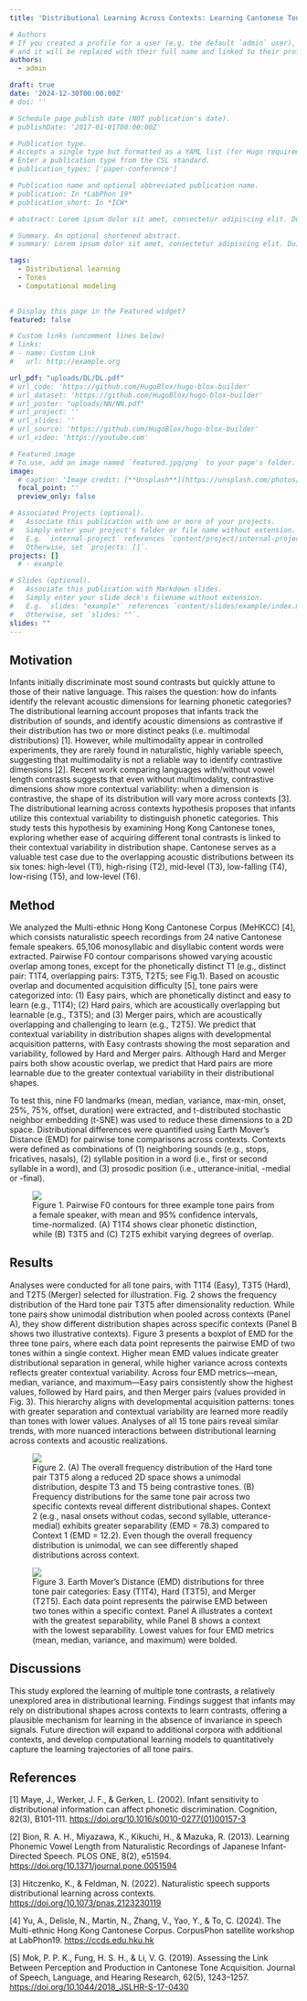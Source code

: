 ```yaml
---
title: 'Distributional Learning Across Contexts: Learning Cantonese Tones in Naturalistic Speech'

# Authors
# If you created a profile for a user (e.g. the default `admin` user), write the username (folder name) here
# and it will be replaced with their full name and linked to their profile.
authors:
  - admin

draft: true
date: '2024-12-30T00:00:00Z'
# doi: ''

# Schedule page publish date (NOT publication's date).
# publishDate: '2017-01-01T00:00:00Z'

# Publication type.
# Accepts a single type but formatted as a YAML list (for Hugo requirements).
# Enter a publication type from the CSL standard.
# publication_types: ['paper-conference']

# Publication name and optional abbreviated publication name.
# publication: In *LabPhon 19*
# publication_short: In *ICW*

# abstract: Lorem ipsum dolor sit amet, consectetur adipiscing elit. Duis posuere tellus ac convallis placerat. Proin tincidunt magna sed ex sollicitudin condimentum. Sed ac faucibus dolor, scelerisque sollicitudin nisi. Cras purus urna, suscipit quis sapien eu, pulvinar tempor diam. Quisque risus orci, mollis id ante sit amet, gravida egestas nisl. Sed ac tempus magna. Proin in dui enim. Donec condimentum, sem id dapibus fringilla, tellus enim condimentum arcu, nec volutpat est felis vel metus. Vestibulum sit amet erat at nulla eleifend gravida.

# Summary. An optional shortened abstract.
# summary: Lorem ipsum dolor sit amet, consectetur adipiscing elit. Duis posuere tellus ac convallis placerat. Proin tincidunt magna sed ex sollicitudin condimentum.

tags:
  - Distributional learning
  - Tones
  - Computational modeling
  

# Display this page in the Featured widget?
featured: false

# Custom links (uncomment lines below)
# links:
# - name: Custom Link
#   url: http://example.org

url_pdf: "uploads/DL/DL.pdf"
# url_code: 'https://github.com/HugoBlox/hugo-blox-builder'
# url_dataset: 'https://github.com/HugoBlox/hugo-blox-builder'
# url_poster: "uploads/NN/NN.pdf"
# url_project: ''
# url_slides: ''
# url_source: 'https://github.com/HugoBlox/hugo-blox-builder'
# url_video: 'https://youtube.com'

# Featured image
# To use, add an image named `featured.jpg/png` to your page's folder.
image:
  # caption: 'Image credit: [**Unsplash**](https://unsplash.com/photos/pLCdAaMFLTE)'
  focal_point: ''
  preview_only: false

# Associated Projects (optional).
#   Associate this publication with one or more of your projects.
#   Simply enter your project's folder or file name without extension.
#   E.g. `internal-project` references `content/project/internal-project/index.md`.
#   Otherwise, set `projects: []`.
projects: []
  # - example

# Slides (optional).
#   Associate this publication with Markdown slides.
#   Simply enter your slide deck's filename without extension.
#   E.g. `slides: "example"` references `content/slides/example/index.md`.
#   Otherwise, set `slides: ""`.
slides: ""
---
```


<!-- <sup> - <strong>Fengyue Zhao</strong>, Sam Tilsen. Syllable Position Prominence in Unsupervised Neural Network Segment Categorization. LabPhon 19. June 27 - 29 2024. Hanyang University, Seoul, South Korea. </sup> -->

## Motivation
Infants initially discriminate most sound contrasts but quickly attune to those of their native language. This raises the question: how do infants identify the relevant acoustic dimensions for learning phonetic categories? The distributional learning account proposes that infants track the distribution of sounds, and identify acoustic dimensions as contrastive if their distribution has two or more distinct peaks (i.e. multimodal distributions) [1]. However, while multimodality appear in controlled experiments, they are rarely found in naturalistic, highly variable speech, suggesting that multimodality is not a reliable way to identify contrastive dimensions [2]. Recent work comparing languages with/without vowel length contrasts suggests that even without multimodality, contrastive dimensions show more contextual variability: when a dimension is contrastive, the shape of its distribution will vary more across contexts [3]. The distributional learning across contexts hypothesis proposes that infants utilize this contextual variability to distinguish phonetic categories. This study tests this hypothesis by examining Hong Kong Cantonese tones, exploring whether ease of acquiring different tonal contrasts is linked to their contextual variability in distribution shape. Cantonese serves as a valuable test case due to the overlapping acoustic distributions between its six tones: high-level (T1), high-rising (T2), mid-level (T3), low-falling (T4), low-rising (T5), and low-level (T6). 

## Method
We analyzed the Multi-ethnic Hong Kong Cantonese Corpus (MeHKCC) [4], which consists naturalistic speech recordings from 24 native Cantonese female speakers. 65,106 monosyllabic and disyllabic content words were extracted. Pairwise F0 contour comparisons showed varying acoustic overlap among tones, except for the phonetically distinct T1 (e.g., distinct pair: T1T4, overlapping pairs: T3T5, T2T5; see Fig.1). Based on acoustic overlap and documented acquisition difficulty [5], tone pairs were categorized into: (1) Easy pairs, which are phonetically distinct and easy to learn (e.g., T1T4); (2) Hard pairs, which are acoustically overlapping but learnable (e.g., T3T5); and (3) Merger pairs, which are acoustically overlapping and challenging to learn (e.g., T2T5). We predict that contextual variability in distribution shapes aligns with developmental acquisition patterns, with Easy contrasts showing the most separation and variability, followed by Hard and Merger pairs. Although Hard and Merger pairs both show acoustic overlap, we predict that Hard pairs are more learnable due to the greater contextual variability in their distributional shapes.

To test this, nine F0 landmarks (mean, median, variance, max-min, onset, 25%, 75%, offset, duration) were extracted, and t-distributed stochastic neighbor embedding (t-SNE) was used to reduce these dimensions to a 2D space. Distributional differences were quantified using Earth Mover’s Distance (EMD) for pairwise tone comparisons across contexts. Contexts were defined as combinations of (1) neighboring sounds (e.g., stops, fricatives, nasals), (2) syllable position in a word (i.e., first or second syllable in a word), and (3) prosodic position (i.e., utterance-initial, -medial or -final).

<figure>
  <img src="/uploads/DL/fig1.png"/>
  <figcaption>Figure 1. Pairwise F0 contours for three example tone pairs from a female speaker, with mean and 95% confidence intervals, time-normalized. (A) T1T4 shows clear phonetic distinction, while (B) T3T5 and (C) T2T5 exhibit varying degrees of overlap.</figcaption>
</figure>


## Results
 Analyses were conducted for all tone pairs, with T1T4 (Easy), T3T5 (Hard), and T2T5 (Merger) selected for illustration. Fig. 2 shows the frequency distribution of the Hard tone pair T3T5 after dimensionality reduction. While tone pairs show unimodal distribution when pooled across contexts (Panel A), they show different distribution shapes across specific contexts (Panel B shows two illustrative contexts). Figure 3 presents a boxplot of EMD for the three tone pairs, where each data point represents the pairwise EMD of two tones within a single context. Higher mean EMD values indicate greater distributional separation in general, while higher variance across contexts reflects greater contextual variability. Across four EMD metrics—mean, median, variance, and maximum—Easy pairs consistently show the highest values, followed by Hard pairs, and then Merger pairs (values provided in Fig. 3). This hierarchy aligns with developmental acquisition patterns: tones with greater separation and contextual variability are learned more readily than tones with lower values. Analyses of all 15 tone pairs reveal similar trends, with more nuanced interactions between distributional learning across contexts and acoustic realizations.

<figure>
  <img src="/uploads/DL/fig2.png"/>
  <figcaption>Figure 2. (A) The overall frequency distribution of the Hard tone pair T3T5 along a reduced 2D space shows a unimodal distribution, despite T3 and T5 being contrastive tones. (B) Frequency distributions for the same tone pair across two specific contexts reveal different distributional shapes. Context 2 (e.g., nasal onsets without codas, second syllable, utterance-medial) exhibits greater separability (EMD = 78.3) compared to Context 1 (EMD = 12.2). Even though the overall frequency distribution is unimodal, we can see differently shaped distributions across context.
  </figcaption>
</figure>

<figure>
  <img src="/uploads/DL/fig3.png"/>
  <figcaption>Figure 3. Earth Mover’s Distance (EMD) distributions for three tone pair categories: Easy (T1T4), Hard (T3T5), and Merger (T2T5). Each data point represents the pairwise EMD between two tones within a specific context. Panel A illustrates a context with the greatest separability, while Panel B shows a context with the lowest separability. Lowest values for four EMD metrics (mean, median, variance, and maximum) were bolded.
  </figcaption>
</figure>

## Discussions
This study explored the learning of multiple tone contrasts, a relatively unexplored area in distributional learning. Findings suggest that infants may rely on distributional shapes across contexts to learn contrasts, offering a plausible mechanism for learning in the absence of invariance in speech signals. Future direction will expand to additional corpora with additional contexts, and develop computational learning models to quantitatively capture the learning trajectories of all tone pairs.


## References
[1] Maye, J., Werker, J. F., & Gerken, L. (2002). Infant sensitivity to distributional information can affect phonetic discrimination. Cognition, 82(3), B101-111. https://doi.org/10.1016/s0010-0277(01)00157-3 

[2] Bion, R. A. H., Miyazawa, K., Kikuchi, H., & Mazuka, R. (2013). Learning Phonemic Vowel Length from Naturalistic Recordings of Japanese Infant-Directed Speech. PLOS ONE, 8(2), e51594. https://doi.org/10.1371/journal.pone.0051594 

[3] Hitczenko, K., & Feldman, N. (2022). Naturalistic speech supports distributional learning across contexts. https://doi.org/10.1073/pnas.2123230119 

[4] Yu, A., Delisle, N., Martin, N., Zhang, V., Yao, Y., & To, C. (2024). The Multi-ethnic Hong Kong Cantonese Corpus. CorpusPhon satellite workshop at LabPhon19. https://ccds.edu.hku.hk 

[5] Mok, P. P. K., Fung, H. S. H., & Li, V. G. (2019). Assessing the Link Between Perception and Production in Cantonese Tone Acquisition. Journal of Speech, Language, and Hearing Research, 62(5), 1243–1257. https://doi.org/10.1044/2018_JSLHR-S-17-0430

